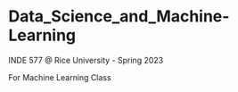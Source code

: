 # Data_Science_and_Machine-Learning
INDE 577 @ Rice University - Spring 2023


For Machine Learning Class